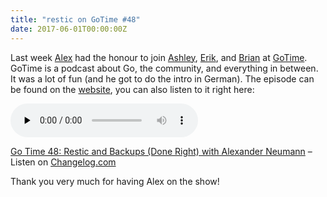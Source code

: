 ```yaml
---
title: "restic on GoTime #48"
date: 2017-06-01T00:00:00Z
---
```


Last week [Alex](https://github.com/fd0) had the honour to join [Ashley](https://twitter.com/ashleymcnamara), [Erik](https://twitter.com/erikstmartin), and [Brian](https://twitter.com/bketelsen) at [GoTime](https://changelog.com/gotime). GoTime is a podcast about Go, the community, and everything in between. It was a lot of fun (and he got to do the intro in German). The episode can be found on the [website](https://changelog.com/gotime/48), you can also listen to it right here:

<audio data-theme="night" data-src="https://changelog.com/gotime/48/embed" src="https://cdn.changelog.com/uploads/gotime/48/go-time-48.mp3" preload="none" class="changelog-episode" controls></audio><p><a href="https://changelog.com/gotime/48">Go Time 48: Restic and Backups (Done Right) with Alexander Neumann</a> – Listen on <a href="https://changelog.com/">Changelog.com</a></p><script async src="//cdn.changelog.com/embed.js"></script>

Thank you very much for having Alex on the show!
